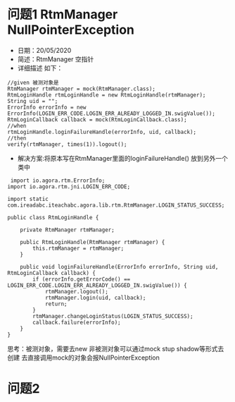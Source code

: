 # 问题1 RtmManager NullPointerException
- 日期：20/05/2020
- 简述：RtmManager 空指针
- 详细描述 如下：

```
//given 被测对象是
RtmManager rtmManager = mock(RtmManager.class);
RtmLoginHandle rtmLoginHandle = new RtmLoginHandle(rtmManager);
String uid = "";
ErrorInfo errorInfo = new ErrorInfo(LOGIN_ERR_CODE.LOGIN_ERR_ALREADY_LOGGED_IN.swigValue());
RtmLoginCallback callback = mock(RtmLoginCallback.class);
//when
rtmLoginHandle.loginFailureHandle(errorInfo, uid, callback);
//then
verify(rtmManager, times(1)).logout();

```
- 解决方案:将原本写在RtmManager里面的loginFailureHandle() 放到另外一个类中
```
 import io.agora.rtm.ErrorInfo;
import io.agora.rtm.jni.LOGIN_ERR_CODE;

import static com.ireadabc.iteachabc.agora.lib.rtm.RtmManager.LOGIN_STATUS_SUCCESS;

public class RtmLoginHandle {

    private RtmManager rtmManager;

    public RtmLoginHandle(RtmManager rtmManager) {
        this.rtmManager = rtmManager;
    }

    public void loginFailureHandle(ErrorInfo errorInfo, String uid, RtmLoginCallback callback) {
        if (errorInfo.getErrorCode() == LOGIN_ERR_CODE.LOGIN_ERR_ALREADY_LOGGED_IN.swigValue()) {
            rtmManager.logout();
            rtmManager.login(uid, callback);
            return;
        }
        rtmManager.changeLoginStatus(LOGIN_STATUS_SUCCESS);
        callback.failure(errorInfo);
    }
}

```
思考：被测对象，需要去new 非被测对象可以通过mock stup shadow等形式去创建
		去直接调用mock的对象会报NullPointerException
# 问题2


